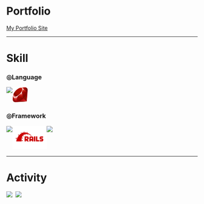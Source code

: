 # Portfolio
[My Portfolio Site](https://s-yamamoto.vercel.app/)
<hr>

# Skill
### ◎Language
<img align="left" style="height: 45px;" src="https://user-images.githubusercontent.com/70557787/192207301-0488b458-a0ba-494b-a876-64d0fd138a61.png" />
<img style="height: 40px;" src="https://github.com/Shuma-Yamamoto/images/blob/main/ruby.png" />

### ◎Framework
<div style="display: flex;">
  <img align="left" style="height: 65px;" src="https://img.icons8.com/nolan/64/flask.png" />
  <img style="height: 60px;" src="https://github.com/Shuma-Yamamoto/images/blob/main/rails.png" />
  <img style="height: 60px" src="https://img.icons8.com/plasticine/100/null/react.png" />
</div>
<hr>

# Activity
<img style="height: 150px;" src="https://github-readme-stats.vercel.app/api/top-langs/?username=Shuma-Yamamoto&layout=compact&theme=onedark" />&nbsp;
<img style="height: 150px;" src="https://github-readme-stats.vercel.app/api?username=Shuma-Yamamoto&layout=compact&theme=onedark" />
